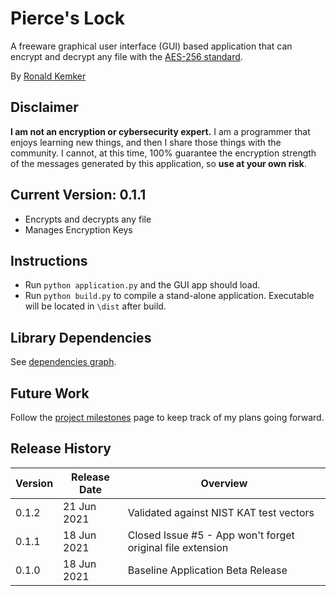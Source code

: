 # Pierce's Lock
A freeware graphical user interface (GUI) based application that can encrypt and decrypt any file with the [AES-256 standard](https://en.wikipedia.org/wiki/Advanced_Encryption_Standard).

By [Ronald Kemker](https://www.linkedin.com/in/ronald-kemker-66250b115)

## Disclaimer
**I am not an encryption or cybersecurity expert.**  I am a programmer that enjoys learning new things, and then I share those things with the community.  I cannot, at this time, 100% guarantee the encryption strength of the messages generated by this application, so **use at your own risk**. 

## Current Version: 0.1.1
- Encrypts and decrypts any file
- Manages Encryption Keys

## Instructions
- Run ```python application.py``` and the GUI app should load.
- Run ```python build.py``` to compile a stand-alone application.  Executable will be located in ```\dist``` after build.

## Library Dependencies
See [dependencies graph](https://github.com/ron-kemker/pierceslock/network/dependencies).

## Future Work
Follow the [project milestones](https://github.com/ron-kemker/pierceslock/milestones) page to keep track of my plans going forward.

## Release History

| Version | Release Date | Overview |
| ------------- | ------------- | ------------- |
| 0.1.2 | 21 Jun 2021 | Validated against NIST KAT test vectors |
| 0.1.1 | 18 Jun 2021 | Closed Issue #5 - App won't forget original file extension |
| 0.1.0 | 18 Jun 2021 | Baseline Application Beta Release |



